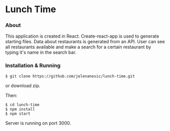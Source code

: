 # Lunch Time

### About
This application is created in React. Create-react-app is used to generate starting files. 
Data about restaurants is generated from an API. User can see all restaurants available and make a search for a certain restaurant by typing it's name in the search bar.

### Installation & Running

```
$ git clone https://github.com/jelenanesic/lunch-time.git
```
or download zip.

Then:
```
$ cd lunch-time
$ npm install
$ npm start
```
Server is running on port 3000.
